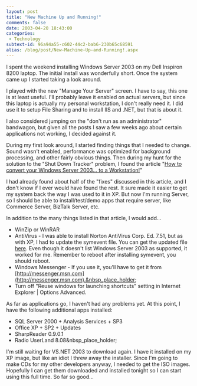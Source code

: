 ```yaml
---
layout: post
title: "New Machine Up and Running!"
comments: false
date: 2003-04-20 18:43:00
categories:
 - Technology
subtext-id: 96a94a55-c602-44c2-bab6-230b65c68591
alias: /blog/post/New-Machine-Up-and-Running!.aspx
---
```



I spent the weekend installing Windows Server 2003 on my Dell Inspiron 8200 laptop. The initial install was wonderfully short. Once the system came up I started taking a look around.

I played with the new "Manage Your Server" screen. I have to say, this one is at least useful. I'll probably leave it enabled on actual servers, but since this laptop is actually my personal workstation, I don't really need it. I did use it to setup File Sharing and to install IIS and .NET, but that is about it.

I also considered jumping on the "don't run as an administrator" bandwagon, but given all the posts I saw a few weeks ago about certain applications not working, I decided against it.

During my first look around, I started finding things that I needed to change. Sound wasn't enabled, performance was optimized for background processing, and other fairly obvious things. Then during my hunt for the solution to the "Shut Down Tracker" problem, I found the article "[How to convert your Windows Server 2003... to a Workstation!](http://www.msfn.org/win2k3/index.htm)"

I had already found about half of the "fixes" discussed in this article, and I don't know if I ever would have found the rest. It sure made it easier to get my system back the way I was used to it in XP. But now I'm running Server, so I should be able to install/test/demo apps that require server, like Commerce Server, BizTalk Server, etc.

In addition to the many things listed in that article, I would add...

  * WinZip or WinRAR
  * AntiVirus - I was able to install Norton AntiVirus Corp. Ed. 7.51, but as with XP, I had to update the symevent file. You can get the updated file [here](http://www.symantec.com/techsupp/files/symevnt/symevnt.html). Even though it doesn't list Windows Server 2003 as supported, it worked for me. Remember to reboot after installing symevent, you should reboot.
  * Windows Messenger - If you use it, you'll have to get it from [http://messenger.msn.com](http://messenger.msn.com).&nbsp_place_holder;
  * Turn off "Reuse windows for launching shortcuts" setting in Internet Explorer | Options Advanced.

As far as applications go, I haven't had any problems yet. At this point, I have the following additional apps installed:

  * SQL Server 2000 + Analysis Services + SP3
  * Office XP + SP2 + Updates
  * SharpReader 0.9.0.1
  * Radio UserLand 8.08&nbsp_place_holder;

I'm still waiting for VS.NET 2003 to download again. I have it installed on my XP image, but like an idiot I threw away the installer. Since I'm going to make CDs for my other developers anyway, I needed to get the ISO images. Hopefully I can get them downloaded and installed tonight so I can start using this full time. So far so good...
